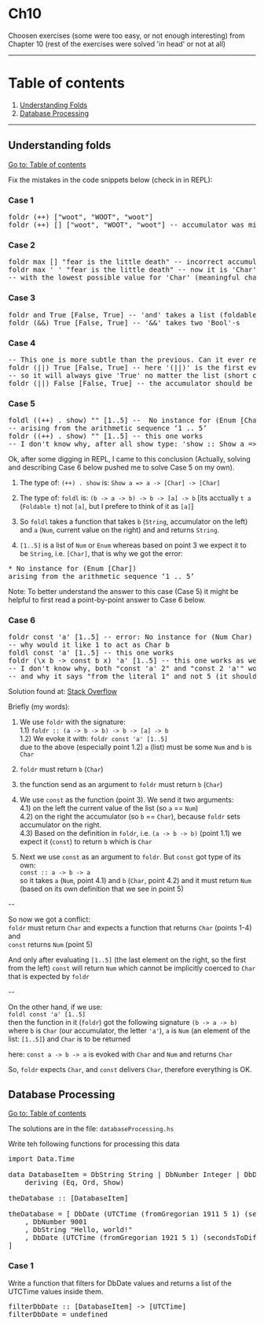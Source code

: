 # Ch10

Choosen exercises (some were too easy, or not enough interesting) from Chapter 10 (rest of the exercises were solved 'in head' or not at all)

---

# Table of contents

1. [Understanding Folds](#understanding-folds)
2. [Database Processing](#database-processing)

---

## Understanding folds

[Go to: Table of contents](#table-of-contents)

Fix the mistakes in the code snippets below (check in in REPL):

### Case 1

<pre>
foldr (++) ["woot", "WOOT", "woot"]
foldr (++) [] ["woot", "WOOT", "woot"] -- accumulator was missing
</pre>

### Case 2

<pre>
foldr max [] "fear is the little death" -- incorrect accumulator/reducer,
foldr max ' ' "fear is the little death" -- now it is 'Char'
-- with the lowest possible value for 'Char' (meaningful character in ASCII)
</pre>

### Case 3

<pre>
foldr and True [False, True] -- 'and' takes a list (foldable) of Bools
foldr (&&) True [False, True] -- '&&' takes two 'Bool'-s
</pre>

### Case 4

<pre>
-- This one is more subtle than the previous. Can it ever return a different answer?
foldr (||) True [False, True] -- here '(||)' is the first evaluated argument (first pair),
-- so it will always give 'True' no matter the list (short circuiting of logical-or)
foldr (||) False [False, True] -- the accumulator should be 'False'
</pre>

### Case 5

<pre>
foldl ((++) . show) "" [1..5] --  No instance for (Enum [Char])
-- arising from the arithmetic sequence ‘1 .. 5’
foldr ((++) . show) "" [1..5] -- this one works
-- I don't know why, after all show type: 'show :: Show a => a -> String' so it accepts only single argument, not a pair
</pre>

Ok, after some digging in REPL, I came to this conclusion (Actually, solving and describing Case 6 below pushed me to solve Case 5 on my own).

1) The type of: `(++) . show` is: `Show a => a -> [Char] -> [Char]`

2) The type of: `foldl` is: `(b -> a -> b) -> b -> [a] -> b` [its acctually `t a` (`Foldable t`) not `[a]`, but I prefere to think of it as `[a]`]

3) So `foldl` takes a function that takes `b` (`String`, accumulator on the left) and `a` (`Num`, current value on the right) and and returns `String`.

4) `[1..5]` is a list of `Num` or `Enum` whereas based on point 3 we expect it to be `String`, i.e. `[Char]`, that is why we got the error:

<pre>
* No instance for (Enum [Char])
arising from the arithmetic sequence ‘1 .. 5’
</pre>

Note: To better understand the answer to this case (Case 5) it might be helpful to first read a point-by-point answer to Case 6 below.

### Case 6

<pre>
foldr const 'a' [1..5] -- error: No instance for (Num Char) arising from the literal ‘1’
-- why would it like 1 to act as Char b
foldl const 'a' [1..5] -- this one works
foldr (\x b -> const b x) 'a' [1..5] -- this one works as well
-- I don't know why, both "const 'a' 2" and "const 2 'a'" work when typed in ghci
-- and why it says "from the literal 1" and not 5 (it should start folding/evaluating from right)
</pre>

Solution found at: [Stack Overflow](https://stackoverflow.com/questions/36047841/haskell-foldr-results-in-type-error-while-foldl-doesnt)

Briefly (my words):

1) We use `foldr` with the signature:<br>
1.1) `foldr :: (a -> b -> b) -> b -> [a] -> b`<br>
1.2) We evoke it with: `foldr const 'a' [1..5]`<br>
due to the above (especially point 1.2) `a` (list) must be some `Num` and `b` is `Char`

2) `foldr` must return `b` (`Char`)

3) the function send as an argument to `foldr` must return `b` (`Char`)

4) We use `const` as the function (point 3). We send it two arguments:<br>
4.1) on the left the current value of the list (so `a` == `Num`)<br>
4.2) on the right the accumulator (so `b` == `Char`), because `foldr` sets accumulator on the right.<br>
4.3) Based on the definition in `foldr`, i.e. `(a -> b -> b)` (point 1.1) we expect it (`const`) to return `b` which is `Char`<br>

5) Next we use `const` as an argument to `foldr`. But `const` got type of its own:<br>
`const :: a -> b -> a`<br>
so it takes `a` (`Num`, point 4.1) and `b` (`Char`, point 4.2) and it must return `Num` (based on its own definition that we see in point 5)

--

So now we got a conflict:<br>
`foldr` must return `Char` and expects a function that returns `Char` (points 1-4)<br>
and<br>
`const` returns `Num` (point 5)<br>

And only after evaluating `[1..5]` (the last element on the right, so the first from the left) `const` will return `Num` which cannot be implicitly coerced to `Char` that is expected by `foldr`

--

On the other hand, if we use:<br>
`foldl const 'a' [1..5]`<br>
then the function in it (`foldr`) got the following signature `(b -> a -> b)` where `b` is `Char` (our accumulator, the letter `'a'`), `a` is `Num` (an element of the list: `[1..5]`) and `Char` is to be returned

here: `const a -> b -> a` is evoked with `Char` and `Num` and returns `Char`

So, `foldr` expects `Char`, and `const` delivers `Char`, therefore everything is OK.


## Database Processing

[Go to: Table of contents](#table-of-contents)

The solutions are in the file: `databaseProcessing.hs`

Write teh following functions for processing this data

<pre>
import Data.Time

data DatabaseItem = DbString String | DbNumber Integer | DbDate UTCTime
	deriving (Eq, Ord, Show)

theDatabase :: [DatabaseItem]

theDatabase = [ DbDate (UTCTime (fromGregorian 1911 5 1) (secondsToDiffTime 34123))
	, DbNumber 9001
	, DbString "Hello, world!"
	, DbDate (UTCTime (fromGregorian 1921 5 1) (secondsToDiffTime 34123))
]
</pre>

### Case 1

Write a function that filters for DbDate values and returns a list of the UTCTime values inside them.

<pre>
filterDbDate :: [DatabaseItem] -> [UTCTime]
filterDbDate = undefined
</pre>
